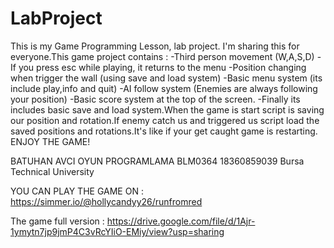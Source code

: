 # LabProject
This is my Game Programming Lesson, lab project. I'm sharing this for everyone.This game project contains :
-Third person movement (W,A,S,D)
-If you press esc while playing, it returns to the menu
-Position changing when trigger the wall (using save and load system)
-Basic menu system (its include play,info and quit)
-AI follow system (Enemies are always following your position)
-Basic score system at the top of the screen.
-Finally its includes basic save and load system.When the game is start script is saving our position and rotation.If enemy catch us and triggered us script load the saved positions and rotations.It's like if your get caught game is restarting.
ENJOY THE GAME!


BATUHAN AVCI
OYUN PROGRAMLAMA BLM0364
18360859039
Bursa Technical University

YOU CAN PLAY THE GAME ON : https://simmer.io/@hollycandyy26/runfromred

The game full version : https://drive.google.com/file/d/1Ajr-1ymytn7jp9jmP4C3vRcYIiO-EMiy/view?usp=sharing
